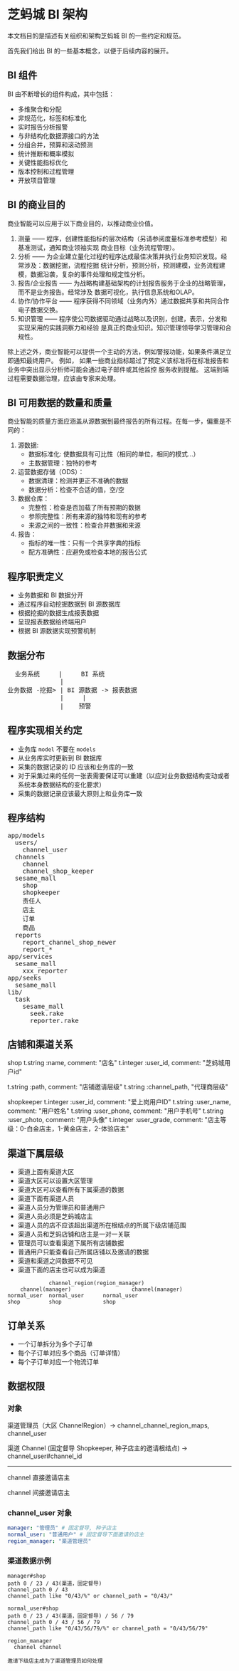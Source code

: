 # 芝蚂城 BI 架构

本文档目的是描述有关组织和架构芝蚂城 BI 的一些约定和规范。

首先我们给出 BI 的一些基本概念，以便于后续内容的展开。

## BI 组件

BI 由不断增长的组件构成，其中包括：

* 多维聚合和分配
* 非规范化，标签和标准化
* 实时报告分析报警
* 与非结构化数据源接口的方法
* 分组合并，预算和滚动预测
* 统计推断和概率模拟
* 关键性能指标优化
* 版本控制和过程管理
* 开放项目管理

## BI 的商业目的

商业智能可以应用于以下商业目的，以推动商业价值。

1. 测量 —— 程序，创建性能指标的层次结构（另请参阅度量标准参考模型）和基准测试，通知商业领袖实现
  商业目标（业务流程管理）。
2. 分析 —— 为企业建立量化过程的程序达成最佳决策并执行业务知识发现。经常涉及：数据挖掘，流程挖掘
  统计分析，预测分析，预测建模，业务流程建模，数据沿袭，复杂的事件处理和规定性分析。
3. 报告/企业报告 —— 为战略构建基础架构的计划报告服务于企业的战略管理，而不是业务报告。经常涉及
  数据可视化，执行信息系统和OLAP。
4. 协作/协作平台 —— 程序获得不同领域（业务内外）通过数据共享和共同合作电子数据交换。
5. 知识管理 —— 程序使公司数据驱动通过战略以及识别，创建，表示，分发和实现采用的实践洞察力和经验
  是真正的商业知识。知识管理领导学习管理和合规性。

除上述之外，商业智能可以提供一个主动的方法，例如警报功能，如果条件满足立即通知最终用户。 例如，
如果一些商业指标超过了预定义该标准将在标准报告和业务中突出显示分析师可能会通过电子邮件或其他监控
服务收到提醒。 这端到端过程需要数据治理，应该由专家来处理。

## BI 可用数据的数量和质量

商业智能的质量方面应涵盖从源数据到最终报告的所有过程。在每一步，偏重是不同的：

1. 源数据:
     * 数据标准化: 使数据具有可比性（相同的单位，相同的模式...）
     * 主数据管理：独特的参考
2. 运营数据存储（ODS）：
     * 数据清理：检测并更正不准确的数据
     * 数据分析：检查不合适的值，空/空
3. 数据仓库：
     * 完整性：检查是否加载了所有预期的数据
     * 参照完整性：所有来源的独特和现有的参考
     * 来源之间的一致性：检查合并数据和来源
4. 报告：
     * 指标的唯一性：只有一个共享字典的指标
     * 配方准确性：应避免或检查本地的报告公式

## 程序职责定义

- 业务数据和 BI 数据分开
- 通过程序自动挖掘数据到 BI 源数据库
- 根据挖掘的数据生成报表数据
- 呈现报表数据给终端用户
- 根据 BI 源数据实现预警机制

## 数据分布

<pre>
  业务系统     |     BI 系统
              |
业务数据 -挖掘> | BI 源数据 -> 报表数据
              |     |
              |    预警
</pre>

## 程序实现相关约定

- 业务库 `model` 不要在 `models`
- 从业务库实时更新到 BI 数据库
- 采集的数据记录的 ID 应该和业务库的一致
- 对于采集过来的任何一张表需要保证可以重建（以应对业务数据结构变动或者系统本身数据结构的变化要求）
- 采集的数据记录应该最大原则上和业务库一致

## 程序结构

<pre>
app/models
  users/
    channel_user
  channels
    channel
    channel_shop_keeper
  sesame_mall
    shop
    shopkeeper
    责任人
    店主
    订单
    商品
  reports
    report_channel_shop_newer
    report_*
app/services
  sesame_mall
    xxx_reporter
app/seeks
  sesame_mall
lib/
  task
    sesame_mall
      seek.rake
      reporter.rake
</pre>

## 店铺和渠道关系

shop
  t.string :name, comment: "店名"
  t.integer :user_id, comment: "芝蚂城用户id"

  t.string :path, comment: "店铺邀请层级"
  t.string :channel_path, "代理商层级"

shopkeeper
  t.integer :user_id, comment: "爱上岗用户ID"
  t.string :user_name, comment: "用户姓名"
  t.string :user_phone, comment: "用户手机号"
  t.string :user_photo, comment: "用户头像"
  t.integer :user_grade, comment: "店主等级：0-白金店主，1-黄金店主，2-体验店主"

## 渠道下属层级

* 渠道上面有渠道大区
* 渠道大区可以设置大区管理
* 渠道大区可以查看所有下属渠道的数据
* 渠道下面有渠道人员
* 渠道人员分为管理员和普通用户
* 渠道人员必须是芝蚂城店主
* 渠道人员的店不应该超出渠道所在根结点的所属下级店铺范围
* 渠道人员和芝蚂店铺和店主是一对一关联
* 管理员可以查看渠道下属所有店铺数据
* 普通用户只能查看自己所属店铺以及邀请的数据
* 渠道和渠道之间数据不可见
* 渠道下面的店主也可以成为渠道


```shell
             channel_region(region_manager)
    channel(manager)                   channel(manager)
normal_user  normal_user      normal_user
shop         shop             shop
```

## 订单关系

* 一个订单拆分为多个子订单
* 每个子订单对应多个商品（订单详情）
* 每个子订单对应一个物流订单

## 数据权限

### 对象

渠道管理员（大区 ChannelRegion）-> channel_channel_region_maps, channel_user

渠道 Channel (固定督导 Shopkeeper, 种子店主的邀请根结点) -> channel_user#channel_id

---------------

channel 直接邀请店主

channel 间接邀请店主

### channel_user 对象

```yaml
manager: "管理员" # 固定督导, 种子店主
normal_user: "普通用户" # 固定督导下面邀请的店主
region_manager: "渠道管理员"
```

### 渠道数据示例

```shell
manager#shop
path 0 / 23 / 43(渠道，固定督导)
channel_path 0 / 43
channel_path like "0/43/%" or channel_path = "0/43/"

normal_user#shop
path 0 / 23 / 43(渠道，固定督导) / 56 / 79
channel_path 0 / 43 / 56 / 79
channel_path like "0/43/56/79/%" or channel_path = "0/43/56/79"

region_manager
  channel channel

邀请下级店主成为了渠道管理员如何处理
```
